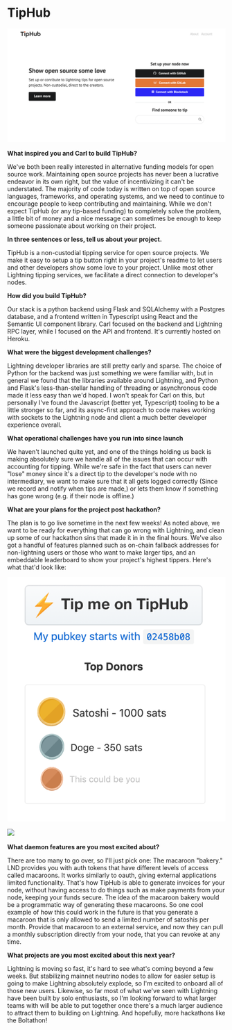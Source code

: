 # TipHub

![Tiphub.io](../.gitbook/assets/tiphub.png)

**What inspired you and Carl to build TipHub?**

We've both been really interested in alternative funding models for open source work. Maintaining open source projects has never been a lucrative endeavor in its own right, but the value of incentivizing it can't be understated. The majority of code today is written on top of open source languages, frameworks, and operating systems, and we need to continue to encourage people to keep contributing and maintaining. While we don't expect TipHub \(or any tip-based funding\) to completely solve the problem, a little bit of money and a nice message can sometimes be enough to keep someone passionate about working on their project.   
  
**In three sentences or less, tell us about your project.**   
  
TipHub is a non-custodial tipping service for open source projects. We make it easy to setup a tip button right in your project's readme to let users and other developers show some love to your project. Unlike most other Lightning tipping services, we facilitate a direct connection to developer's nodes.  


**How did you build TipHub?**  
  
Our stack is a python backend using Flask and SQLAlchemy with a Postgres database, and a frontend written in Typescript using React and the Semantic UI component library. Carl focused on the backend and Lightning RPC layer, while I focused on the API and frontend. It's currently hosted on Heroku.  


**What were the biggest development challenges?**

Lightning developer libraries are still pretty early and sparse. The choice of Python for the backend was just something we were familiar with, but in general we found that the libraries available around Lightning, and Python and Flask's less-than-stellar handling of threading or asynchronous code made it less easy than we'd hoped. I won't speak for Carl on this, but personally I've found the Javascript \(better yet, Typescript\) tooling to be a little stronger so far, and its async-first approach to code makes working with sockets to the Lightning node and client a much better developer experience overall.  
  
**What operational challenges have you run into since launch**  
  
We haven't launched quite yet, and one of the things holding us back is making absolutely sure we handle all of the issues that can occur with accounting for tipping. While we're safe in the fact that users can never "lose" money since it's a direct tip to the developer's node with no intermediary, we want to make sure that it all gets logged correctly \(Since we record and notify when tips are made,\) or lets them know if something has gone wrong \(e.g. if their node is offline.\)  
  
**What are your plans for the project post hackathon?**

The plan is to go live sometime in the next few weeks! As noted above, we want to be ready for everything that can go wrong with Lightning, and clean up some of our hackathon sins that made it in in the final hours. We've also got a handful of features planned such as on-chain fallback addresses for non-lightning users or those who want to make larger tips, and an embeddable leaderboard to show your project's highest tippers. Here's what that'd look like:  


![](../.gitbook/assets/image.png)

![](blob:https://mail.superhuman.com/d4c9a341-64b7-4f45-9d19-546fef870f97)



**What daemon features are you most excited about?**  
  
There are too many to go over, so I'll just pick one: The macaroon "bakery." LND provides you with auth tokens that have different levels of access called macaroons. It works similarly to oauth, giving external applications limited functionality. That's how TipHub is able to generate invoices for your node, without having access to do things such as make payments from your node, keeping your funds secure. The idea of the macaroon bakery would be a programmatic way of generating these macaroons. So one cool example of how this could work in the future is that you generate a macaroon that is only allowed to send a limited number of satoshis per month. Provide that macaroon to an external service, and now they can pull a monthly subscription directly from your node, that you can revoke at any time.  
  
**What projects are you most excited about this next year?**  
  
Lightning is moving so fast, it's hard to see what's coming beyond a few weeks. But stabilizing mainnet neutrino nodes to allow for easier setup is going to make Lightning absolutely explode, so I'm excited to onboard all of those new users. Likewise, so far most of what we've seen with Lightning have been built by solo enthusiasts, so I'm looking forward to what larger teams with will be able to put together once there's a much larger audience to attract them to building on Lightning. And hopefully, more hackathons like the Boltathon!

